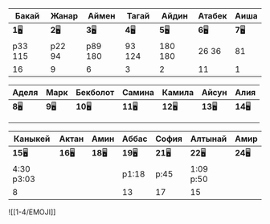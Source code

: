  
| Бакай    | Жанар    | Аймен    | Тагай    | Айдин    | Атабек   | Аиша     |
| -------- | -------- | -------- | -------- | -------- | -------- | -------- |
| **1**🖥️ | **2**🖥️ | **3**🖥️ | **4**🖥️ | **5**🖥️ | **6**🖥️ | **7**🖥️ |
| р33 115  | р22 94   | р89 180  | 93 124   | 180 180  | 26 36    | 81       |
| 16       | 9        | 6        | 3        | 2        | 11       | 1        |

| Аделя    | Марк     | Бекболот  | Самина    | Камила    | Айсун     | Алия      |
| -------- | -------- | --------- | --------- | --------- | --------- | --------- |
| **8**🖥️ | **9**🖥️ | **10**🖥️ | **11**🖥️ | **12**🖥️ | **13**🖥️ | **14**🖥️ |
|          |          |           |           |           |           |           |
|          |          |           |           |           |           |           |

| Каныкей    | Актан     | Амин      | Аббас     | София     | Алтынай   | Амир      |
| ---------- | --------- | --------- | --------- | --------- | --------- | --------- |
| **15**🖥️  | **16**🖥️ | **18**🖥️ | **19**🖥️ | **21**🖥️ | **22**🖥️ | **24**🖥️ |
| 4:30 р3:03 |           |           | р1:18     | р:45      | 1:09 р:50 |           |
| 8          |           |           | 13        | 17        | 15        |           |

![[1-4/EMOJI]]
